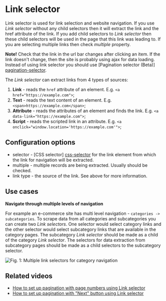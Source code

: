 # Link selector

Link selector is used for link selection and website navigation. If you use
*Link selector* without any child selectors then it will extract the link and
the href attribute of the link. If you add child selectors to *Link selector*
then these child selectors will be used in the page that this link was leading
to. If you are selecting multiple links then check *multiple* property.

**Note!** Check that the link in the url bar changes after clicking an item. If the link doesn't change, then the site is
probably using ajax for data loading. Instead of using link selector you
should use [Pagination selector (Beta)] [pagination-selector].

The *Link selector* can extract links from 4 types of sources:

1. **Link** - reads the `href` attribute of an element. E.g. `<a href="https://example.com">`;
2. **Text** - reads the text content of an element. E.g. `<span>https://example.com</span>`;
3. **Attribute** - reads the attributes of an element and finds the link. E.g. `<a data-link="https://example.com">`;
4. **Script** - reads the scripted link in an attribute. E.g. `<a onclick="window.location='https://example.com'">`;

## Configuration options

 * selector - [CSS selector] [css-selector] for the link element from which the
 link for navigation will be extracted.
 * multiple - multiple records are being extracted. Usually should be checked.
 * link type - the source of the link. See above for more information.

## Use cases

**Navigate through multiple levels of navigation**

For example an e-commerce site has multi level navigation -
`categories -> subcategories`. To scrape data from all categories and
subcategories you can create two *Link selectors*. One selector would select
category links and the other selector would select subcategory links that are
available in the category pages. The subcategory *Link selector* should be made
as a child of the category *Link selector*. The selectors for data extraction
from subcategory pages should be made as a child selectors to the subcategory
selector.

![Fig. 1: Multiple link selectors for category navigation][multiple-level-link-selectors]

## Related videos

* [How to set up pagination with page numbers using Link selector]
* [How to set up pagination with "Next" button using Link selector]

 [multiple-level-link-selectors]: ../images/selectors/link/multiple-level-link-selectors.png?raw=true
 [element-click]: Element%20click%20selector.md
 [link-popup]: Link%20popup%20selector.md
 [css-selector]: ../CSS%20selector.md
[How to set up pagination with page numbers using Link selector]:
https://www.webscraper.io/how-to-video/link-button-pagination
[How to set up pagination with "Next" button using Link selector]:
https://www.webscraper.io/how-to-video/link-button-pagination-next
[pagination-selector]: Pagination%20selector%20(Beta).md
